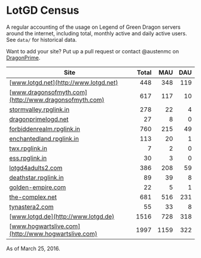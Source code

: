 # LotGD Census
A regular accounting of the usage on Legend of Green Dragon servers around the internet, including total, monthly active and daily active users. See `data/` for historical data.

Want to add your site? Put up a pull request or contact @austenmc on [DragonPrime](http://dragonprime.net).


Site | Total | MAU | DAU
--- | ---:| ---:| ---:
[www.lotgd.net](http://www.lotgd.net)|448|348|119
[www.dragonsofmyth.com](http://www.dragonsofmyth.com)|617|117|10
[stormvalley.rpglink.in](http://stormvalley.rpglink.in)|278|22|4
[dragonprimelogd.net](http://dragonprimelogd.net)|27|8|0
[forbiddenrealm.rpglink.in](http://forbiddenrealm.rpglink.in)|760|215|49
[enchantedland.rpglink.in](http://enchantedland.rpglink.in)|113|20|1
[twx.rpglink.in](http://twx.rpglink.in)|7|2|0
[ess.rpglink.in](http://ess.rpglink.in)|30|3|0
[lotgd4adults2.com](http://lotgd4adults2.com)|386|208|59
[deathstar.rpglink.in](http://deathstar.rpglink.in)|89|39|8
[golden-empire.com](http://golden-empire.com)|22|5|1
[the-complex.net](http://the-complex.net)|681|516|231
[tynastera2.com](http://tynastera2.com)|55|33|8
[www.lotgd.de](http://www.lotgd.de)|1516|728|318
[www.hogwartslive.com](http://www.hogwartslive.com)|1997|1159|322

As of March 25, 2016.
